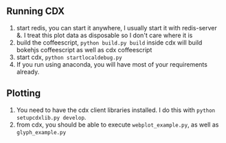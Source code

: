 Running CDX
-----------
1.  start redis, you can start it anywhere, I usually start it with redis-server &.  I treat this plot data as disposable so I don't care where it is
2.  build the coffeescript, `python build.py build` inside cdx will build bokehjs coffeescript as well as cdx coffeescript
3.  start cdx, `python startlocaldebug.py`
4.  If you run using anaconda, you will have most of your requirements already.

Plotting
--------

1.  You need to have the cdx client libraries installed.  I do this with `python setupcdxlib.py develop`.
2.  from cdx, you should be able to execute `webplot_example.py`, as well as `glyph_example.py`
